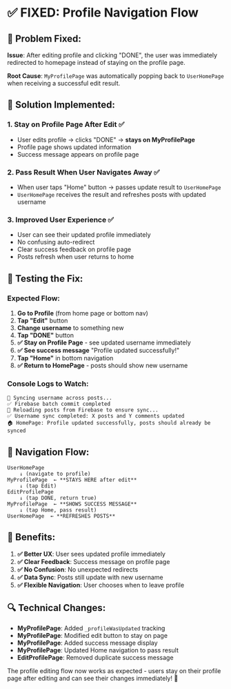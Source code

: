 # ✅ FIXED: Profile Navigation Flow

## 🔧 **Problem Fixed:**
**Issue**: After editing profile and clicking "DONE", the user was immediately redirected to homepage instead of staying on the profile page.

**Root Cause**: `MyProfilePage` was automatically popping back to `UserHomePage` when receiving a successful edit result.

## 🎯 **Solution Implemented:**

### **1. Stay on Profile Page After Edit ✅**
- User edits profile → clicks "DONE" → **stays on MyProfilePage**
- Profile page shows updated information
- Success message appears on profile page

### **2. Pass Result When User Navigates Away ✅**
- When user taps "Home" button → passes update result to `UserHomePage`
- `UserHomePage` receives the result and refreshes posts with updated username

### **3. Improved User Experience ✅**
- User can see their updated profile immediately
- No confusing auto-redirect
- Clear success feedback on profile page
- Posts refresh when user returns to home

## 🧪 **Testing the Fix:**

### **Expected Flow:**
1. **Go to Profile** (from home page or bottom nav)
2. **Tap "Edit"** button
3. **Change username** to something new
4. **Tap "DONE"** button
5. **✅ Stay on Profile Page** - see updated username immediately
6. **✅ See success message** "Profile updated successfully!"
7. **Tap "Home"** in bottom navigation
8. **✅ Return to HomePage** - posts should show new username

### **Console Logs to Watch:**
```
🔄 Syncing username across posts...
✅ Firebase batch commit completed
🔄 Reloading posts from Firebase to ensure sync...
✅ Username sync completed: X posts and Y comments updated
🏠 HomePage: Profile updated successfully, posts should already be synced
```

## 📱 **Navigation Flow:**

```
UserHomePage
    ↓ (navigate to profile)
MyProfilePage  ← **STAYS HERE after edit**
    ↓ (tap Edit)
EditProfilePage
    ↓ (tap DONE, return true)
MyProfilePage  ← **SHOWS SUCCESS MESSAGE**
    ↓ (tap Home, pass result)
UserHomePage  ← **REFRESHES POSTS**
```

## 🎉 **Benefits:**

1. **✅ Better UX**: User sees updated profile immediately
2. **✅ Clear Feedback**: Success message on profile page
3. **✅ No Confusion**: No unexpected redirects
4. **✅ Data Sync**: Posts still update with new username
5. **✅ Flexible Navigation**: User chooses when to leave profile

## 🔍 **Technical Changes:**

- **MyProfilePage**: Added `_profileWasUpdated` tracking
- **MyProfilePage**: Modified edit button to stay on page
- **MyProfilePage**: Added success message display
- **MyProfilePage**: Updated Home navigation to pass result
- **EditProfilePage**: Removed duplicate success message

The profile editing flow now works as expected - users stay on their profile page after editing and can see their changes immediately! 🚀
